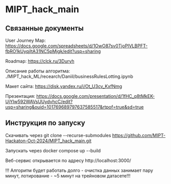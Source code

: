# MIPT_hack_main

## Связанные документы

User Journey Map: https://docs.google.com/spreadsheets/d/1OwO87sv0TjoPlVLBPFT-fbRO1kUyqjItA31NC5pMjgk/edit?usp=sharing

Roadmap: https://clck.ru/3Duryh

Описание работы алгоритма: ./MIPT_hack_ML/recearch/Daniil/businessRulesLotting.ipynb

Макет сайта: https://disk.yandex.ru/i/Ot_U3cv_KxfNmg

Презентация: https://docs.google.com/presentation/d/1fHC_q8tMkEK-UjYIw592WAVsUUydvhcC/edit?usp=sharing&ouid=101769689797637585517&rtpof=true&sd=true

## Инструкция по запуску

Скачивать через git clone --recurse-submodules https://github.com/MIPT-Hackaton-Oct-2024/MIPT_hack_main.git

Запускать через docker compose up --build

Веб-сервис открывается по адресу http://localhost:3000/

!!! Алгоритм будет работать долго - очистка данных занимает пару минут, лотирование - ~5 минут на трейновом датасете!!!
